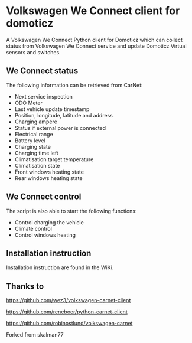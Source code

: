 # Volkswagen We Connect client for domoticz
A Volkswagen We Connect Python client for Domoticz which can collect status from Volkswagen We Connect service and update Domoticz Virtual sensors and switches.

## We Connect status
The following information can be retrieved from CarNet:
* Next service inspection
* ODO Meter
* Last vehicle update timestamp
* Position, longitude, latitude and address
* Charging ampere
* Status if external power is connected
* Electrical range
* Battery level
* Charging state
* Charging time left
* Climatisation target temperature
* Climatisation state
* Front windows heating state
* Rear windows heating state

## We Connect control
The script is also able to start the following functions:
* Control charging the vehicle
* Climate control
* Control windows heating

## Installation instruction
Installation instruction are found in the WiKi.

## Thanks to

https://github.com/wez3/volkswagen-carnet-client

https://github.com/reneboer/python-carnet-client

https://github.com/robinostlund/volkswagen-carnet

Forked from skalman77
